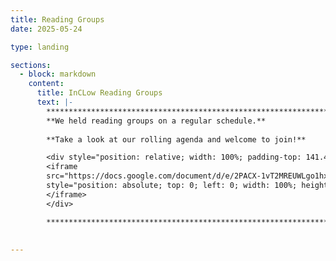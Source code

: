 ```yaml
---
title: Reading Groups
date: 2025-05-24

type: landing

sections:
  - block: markdown
    content:
      title: InCLow Reading Groups
      text: |-
        **********************************************************************************        
        **We held reading groups on a regular schedule.**
        
        **Take a look at our rolling agenda and welcome to join!**

        <div style="position: relative; width: 100%; padding-top: 141.4%; height: 0; overflow: hidden;">
        <iframe 
        src="https://docs.google.com/document/d/e/2PACX-1vT2MREUWLgo1hxuo8DEYlyFa9ggTjOy7LzFzAs6wkd2VH_QpB2WGPQkClcGhiIMX0NCtG3RWlCtWt_F/pub?embedded=true"
        style="position: absolute; top: 0; left: 0; width: 100%; height: 100%; border: none;">
        </iframe>
        </div>

        **********************************************************************************
        
 
---
```

